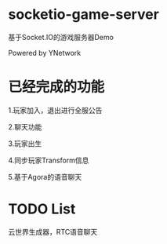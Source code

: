 # socketio-game-server

基于Socket.IO的游戏服务器Demo

Powered by YNetwork

# 已经完成的功能

1.玩家加入，退出进行全服公告

2.聊天功能

3.玩家出生

4.同步玩家Transform信息

5.基于Agora的语音聊天

# TODO List
云世界生成器，RTC语音聊天
